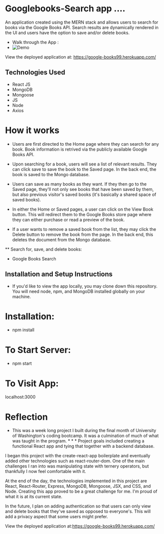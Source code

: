 # Googlebooks-Search app ....
An application created using the MERN stack and allows users to search for books via the Google Books API. Search results are dynamically rendered in the UI and users have the option to save and/or delete books.
* Walk through the App : 
* ![Demo](https://drive.google.com/file/d/13X4hT3JcpjW7dE2f4ag6X2dAGcEp1FKX/view)

View the deployed application at:  https://google-books99.herokuapp.com/

## Technologies Used
* React JS
* MongoDB
* Mongoose
* JS
* Node
* Axios
# How it works
* Users are first directed to the Home page where they can search for any book. Book information is retrived via the publicly available Google Books API.

* Upon searching for a book, users will see a list of relevant results. They can click save to save the book to the Saved page. In the back end, the book is saved to the Mongo database.

* Users can save as many books as they want. If they then go to the Saved page, they'll not only see books that have been saved by them, but also previous visitor's saved books (it's basically a shared space of saved books).

* In either the Home or Saved pages, a user can click on the View Book button. This will redirect them to the Google Books store page where they can either purchase or read a preview of the book.

* If a user wants to remove a saved book from the list, they may click the Delete button to remove the book from the page. In the back end, this deletes the document from the Mongo database.

** Search for, save, and delete books:
* Google Books Search

## Installation and Setup Instructions
* If you'd like to view the app locally, you may clone down this repository. You will need node, npm, and MongoDB installed globally on your machine.

# Installation:

* npm install

# To Start Server:

* npm start

# To Visit App:

localhost:3000

# Reflection
* This was a week long project I built during the final month of University of Washington's coding bootcamp. It was a culmination of much of what was taught in the program. * * * Project goals included creating a functional React app and tying that together with a backend database.

I began this project with the create-react-app boilerplate and eventually added other technologies such as react-router-dom. One of the main challenges I ran into was manipulating state with ternery operators, but thankfully I now feel comfortable with it.

At the end of the day, the technologies implemented in this project are React, React-Router, Express, MongoDB, Mongoose, JSX, and CSS, and Node. Creating this app proved to be a great challenge for me. I'm proud of what it is at its current state.

In the future, I plan on adding authentication so that users can only view and delete books that they've saved as opposed to everyone's. This will add a privacy aspect that some users might prefer.

View the deployed application at:https://google-books99.herokuapp.com/
